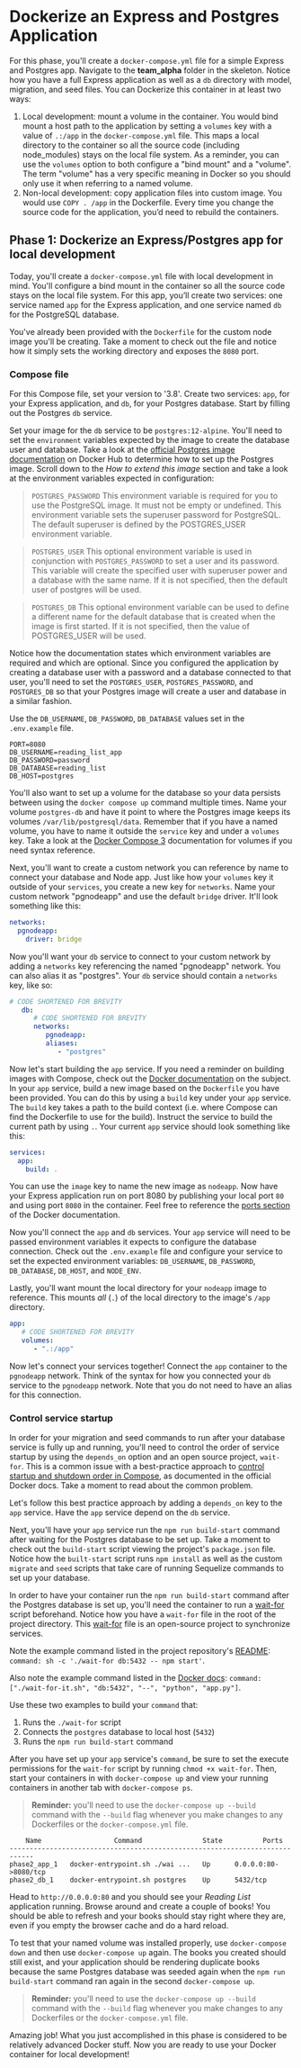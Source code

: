 # Dockerize an Express and Postgres Application

For this phase, you'll create a `docker-compose.yml` file for a simple Express
and Postgres app. Navigate to the __team_alpha__ folder in the skeleton.
Notice how you have a full Express application as well as a `db` directory with
model, migration, and seed files. You can Dockerize this container in at least
two ways:

1. Local development: mount a volume in the container. You would bind mount a
   host path to the application by setting a `volumes` key with a value of
   `.:/app` in the `docker-compose.yml` file. This maps a local directory to the
   container so all the source code (including node_modules) stays on the local
   file system. As a reminder, you can use the `volumes` option to both
   configure a "bind mount" and a "volume". The term "volume" has a very
   specific meaning in Docker so you should only use it when referring to a
   named volume.
2. Non-local development: copy application files into custom image. You would
   use `COPY . /app` in the Dockerfile. Every time you change the source code
   for the application, you’d need to rebuild the containers.

## Phase 1: Dockerize an Express/Postgres app for local development

Today, you'll create a `docker-compose.yml` file with local development in mind.
You'll configure a bind mount in the container so all the source code stays on
the local file system. For this app, you’ll create two services: one service
named `app` for the Express application, and one service named `db` for the
PostgreSQL database.

You've already been provided with the `Dockerfile` for the custom node image
you'll be creating. Take a moment to check out the file and notice how it simply
sets the working directory and exposes the `8080` port.

### Compose file

For this Compose file, set your version to '3.8'. Create two services: `app`,
for your Express application, and `db`, for your Postgres database. Start by
filling out the Postgres `db` service.

Set your image for the `db` service to be `postgres:12-alpine`. You'll need to
set the `environment` variables expected by the image to create the database
user and database. Take a look at the [official Postgres image documentation] on
Docker Hub to determine how to set up the Postgres image. Scroll down to the
_How to extend this image_ section and take a look at the environment variables
expected in configuration:

> `POSTGRES_PASSWORD` This environment variable is required for you to use the
> PostgreSQL image. It must not be empty or undefined. This environment variable
> sets the superuser password for PostgreSQL. The default superuser is defined
> by the POSTGRES_USER environment variable.

> `POSTGRES_USER` This optional environment variable is used in conjunction with
> `POSTGRES_PASSWORD` to set a user and its password. This variable will create
> the specified user with superuser power and a database with the same name. If
> it is not specified, then the default user of postgres will be used.

> `POSTGRES_DB` This optional environment variable can be used to define a
> different name for the default database that is created when the image is
> first started. If it is not specified, then the value of POSTGRES_USER will be
> used.

Notice how the documentation states which environment variables are required and
which are optional. Since you configured the application by creating a database
user with a password and a database connected to that user, you'll need to set
the `POSTGRES_USER`, `POSTGRES_PASSWORD`, and `POSTGRES_DB` so that your
Postgres image will create a user and database in a similar fashion.

Use the `DB_USERNAME`, `DB_PASSWORD`, `DB_DATABASE` values set in the
`.env.example` file.

```
PORT=8080
DB_USERNAME=reading_list_app
DB_PASSWORD=password
DB_DATABASE=reading_list
DB_HOST=postgres
```

You'll also want to set up a volume for the database so your data persists
between using the `docker compose up` command multiple times. Name your volume
`postgres-db` and have it point to where the Postgres image keeps its volumes
`/var/lib/postgresql/data`. Remember that if you have a named volume, you have
to name it outside the `service` key and under a `volumes` key. Take a look at
the [Docker Compose 3] documentation for volumes if you need syntax reference.

Next, you'll want to create a custom network you can reference by name to
connect your database and Node app. Just like how your `volumes` key it outside
of your `services`, you create a new key for `networks`. Name your custom
network "pgnodeapp" and use the default `bridge` driver. It'll look something
like this:

```yaml
networks:
  pgnodeapp:
    driver: bridge
```

Now you'll want your `db` service to connect to your custom network by adding a
`networks` key referencing the named "pgnodeapp" network. You can also alias it
as "postgres". Your `db` service should contain a `networks` key, like so:

```yaml
# CODE SHORTENED FOR BREVITY
   db:
      # CODE SHORTENED FOR BREVITY
      networks:
         pgnodeapp:
         aliases:
            - "postgres"
```

Now let's start building the `app` service. If you need a reminder on building
images with Compose, check out the [Docker documentation][build-docs] on the
subject. In your `app` service, build a new image based on the `Dockerfile` you
have been provided. You can do this by using a `build` key under your `app`
service. The `build` key takes a path to the build context (i.e. where Compose
can find the Dockerfile to use for the build). Instruct the service to build the
current path by using `.`. Your current `app` service should look something like
this:

```yaml
services:
  app:
    build: .
```

You can use the `image` key to name the new image as `nodeapp`. Now have your
Express application run on port 8080 by publishing your local port `80` and
using port `8080` in the container. Feel free to reference the [ports section]
of the Docker documentation.

Now you'll connect the `app` and `db` services. Your `app` service will need to
be passed environment variables it expects to configure the database connection.
Check out the `.env.example` file and configure your service to set the expected
environment variables: `DB_USERNAME`, `DB_PASSWORD`, `DB_DATABASE`, `DB_HOST`,
and `NODE_ENV`.

Lastly, you'll want mount the local directory for your `nodeapp` image to
reference. This mounts _all_ (`.`) of the local directory to the image's `/app`
directory.

```yaml
app:
   # CODE SHORTENED FOR BREVITY
   volumes:
      - ".:/app"
```

Now let's connect your services together! Connect the `app` container to the
`pgnodeapp` network. Think of the syntax for how you connected your `db` service
to the `pgnodeapp` network. Note that you do not need to have an alias for this
connection.

### Control service startup

In order for your migration and seed commands to run after your database service
is fully up and running, you'll need to control the order of service startup by
using the `depends_on` option and an open source project, `wait-for`. This is a
common issue with a best-practice approach to [control startup and shutdown
order in Compose], as documented in the official Docker docs. Take a moment to
read about the common problem.

Let's follow this best practice approach by adding a `depends_on` key to the
`app` service. Have the `app` service depend on the `db` service.

Next, you'll have your `app` service run the `npm run build-start` command after
waiting for the Postgres database to be set up. Take a moment to check out the
`build-start` script viewing the project's `package.json` file. Notice how the
`built-start` script runs `npm install` as well as the custom `migrate` and
`seed` scripts that take care of running Sequelize commands to set up your
database. 

In order to have your container run the `npm run build-start` command after the
Postgres database is set up, you'll need the container to run a [wait-for]
script beforehand. Notice how you have a `wait-for` file in the root of the
project directory. This [wait-for] file is an open-source project to synchronize
services.

Note the example command listed in the project repository's [README][wait-for]:
`command: sh -c './wait-for db:5432 -- npm start'`.

Also note the example command listed in the [Docker docs][control startup and
shutdown order in Compose]: `command: ["./wait-for-it.sh", "db:5432", "--",
"python", "app.py"]`.

Use these two examples to build your `command` that:

1. Runs the `./wait-for` script
2. Connects the `postgres` database to local host (`5432`)
3. Runs the `npm run build-start` command

After you have set up your `app` service's `command`, be sure to set the execute
permissions for the `wait-for` script by running `chmod +x wait-for`. Then,
start your containers in with `docker-compose up` and view your running
containers in another tab with `docker-compose ps`.

> **Reminder:** you'll need to use the `docker-compose up --build` command with
> the `--build` flag whenever you make changes to any Dockerfiles or the
> `docker-compose.yml` file.

```ssh
    Name                  Command               State          Ports        
----------------------------------------------------------------------------
phase2_app_1   docker-entrypoint.sh ./wai ...   Up      0.0.0.0:80->8080/tcp
phase2_db_1    docker-entrypoint.sh postgres    Up      5432/tcp
```

Head to `http://0.0.0.0:80` and you should see your _Reading List_ application
running. Browse around and create a couple of books! You should be able to
refresh and your books should stay right where they are, even if you empty the
browser cache and do a hard reload.

To test that your named volume was installed properly, use `docker-compose down`
and then use `docker-compose up` again. The books you created should still
exist, and your application should be rendering duplicate books because the same
Postgres database was seeded again when the `npm run build-start` command ran
again in the second `docker-compose up`. 

> **Reminder:** you'll need to use the `docker-compose up --build` command with
> the `--build` flag whenever you make changes to any Dockerfiles or the
> `docker-compose.yml` file.

Amazing job! What you just accomplished in this phase is considered to be
relatively advanced Docker stuff. Now you are ready to use your Docker container
for local development!


[build-docs]: https://docs.docker.com/compose/compose-file/#build
[official Postgres image documentation]: https://hub.docker.com/_/postgres
[Docker Compose 3]: https://docs.docker.com/compose/compose-file/#volumes 
[ports section]: https://docs.docker.com/compose/compose-file/#ports 
[control startup and shutdown order in Compose]: https://docs.docker.com/compose/startup-order/
[wait-for]: https://github.com/eficode/wait-for